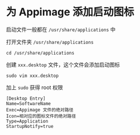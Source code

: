# 为 Appimage 添加启动图标

启动文件一般都在 `/usr/share/applications` 中

打开文件夹 `/usr/share/applications`

```shell
cd /usr/share/applications
```

创建 `xxx.desktop` 文件，这个文件会添加启动图标

```shell
sudo vim xxx.desktop
```
加上 `sudo` 获得 root 权限

```shell
[Desktop Entry]
Name=SoftwareName
Exec=Appimage 文件的绝对路径
Icon=相对应的图标文件的绝对路径
Type=Application
StartupNotify=true
```

